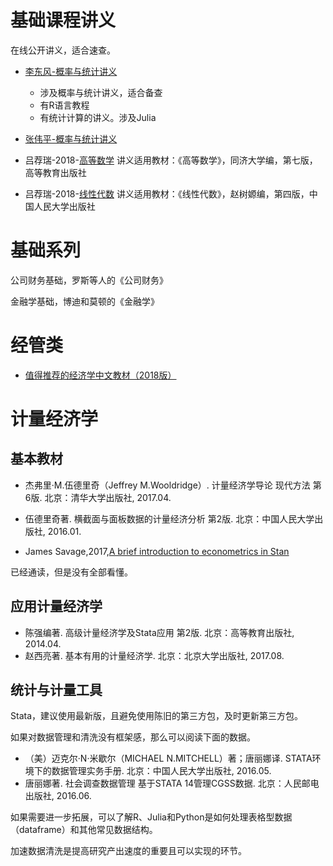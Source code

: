 # 基础课程讲义
在线公开讲义，适合速查。

- [李东风-概率与统计讲义](http://www.math.pku.edu.cn/teachers/lidf/)
    - 涉及概率与统计讲义，适合备查
    - 有R语言教程
    - 有统计计算的讲义。涉及Julia

- [张伟平-概率与统计讲义](http://staff.ustc.edu.cn/~zwp/teach.htm)

- 吕荐瑞-2018-[高等数学](https://lvjr.bitbucket.io/gdsx.html)
讲义适用教材：《高等数学》，同济大学编，第七版，高等教育出版社

- 吕荐瑞-2018-[线性代数](https://lvjr.bitbucket.io/xxds.html)
讲义适用教材：《线性代数》，赵树嫄编，第四版，中国人民大学出版社

# 基础系列
公司财务基础，罗斯等人的《公司财务》

金融学基础，博迪和莫顿的《金融学》

# 经管类
- [值得推荐的经济学中文教材（2018版）](http://www.niehuihua.com/a/jiaoxue/493.html)

# 计量经济学

## 基本教材
- 杰弗里·M.伍德里奇（Jeffrey M.Wooldridge）. 计量经济学导论 现代方法 第6版. 北京：清华大学出版社, 2017.04.
- 伍德里奇著. 横截面与面板数据的计量经济分析 第2版. 北京：中国人民大学出版社, 2016.01.

- James Savage,2017,[A brief introduction to econometrics in Stan](https://khakieconomics.github.io/stanecon_short_course/Shortcourse.pdf)

已经通读，但是没有全部看懂。


## 应用计量经济学
- 陈强编著. 高级计量经济学及Stata应用 第2版. 北京：高等教育出版社, 2014.04.
- 赵西亮著. 基本有用的计量经济学. 北京：北京大学出版社, 2017.08.

## 统计与计量工具
Stata，建议使用最新版，且避免使用陈旧的第三方包，及时更新第三方包。

如果对数据管理和清洗没有框架感，那么可以阅读下面的数据。

- （美）迈克尔·N·米歇尔（MICHAEL N.MITCHELL）著；唐丽娜译. STATA环境下的数据管理实务手册. 北京：中国人民大学出版社, 2016.05. 
- 唐丽娜著. 社会调查数据管理 基于STATA 14管理CGSS数据. 北京：人民邮电出版社, 2016.06. 

如果需要进一步拓展，可以了解R、Julia和Python是如何处理表格型数据（dataframe）和其他常见数据结构。

加速数据清洗是提高研究产出速度的重要且可以实现的环节。

